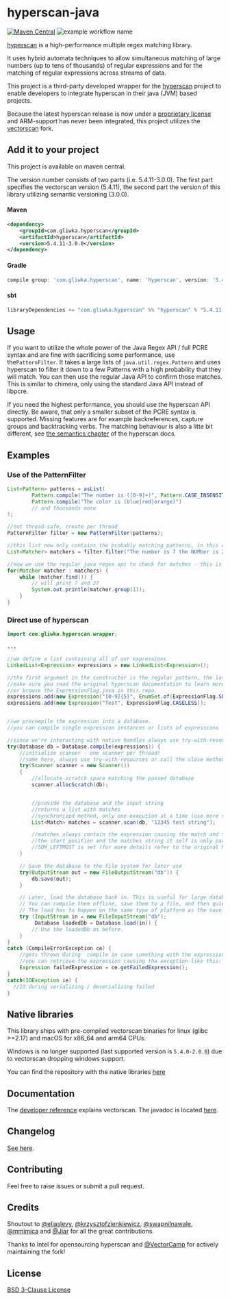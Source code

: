 # hyperscan-java
[![Maven Central](https://img.shields.io/maven-central/v/com.gliwka.hyperscan/hyperscan.svg?label=Maven%20Central)](http://search.maven.org/#search%7Cga%7C1%7Cg%3A%22com.gliwka.hyperscan%22%20a%3A%22hyperscan%22)
![example workflow name](https://github.com/gliwka/hyperscan-java/workflows/Java%20CI/badge.svg)



[hyperscan](https://github.com/intel/hyperscan) is a high-performance multiple regex matching library.

It uses hybrid automata techniques to allow simultaneous matching of large numbers (up to tens of thousands) of regular expressions and for the matching of regular expressions across streams of data.

This project is a third-party developed wrapper for the [hyperscan](https://github.com/intel/hyperscan) project to enable developers to integrate hyperscan in their java (JVM) based projects.

Because the latest hyperscan release is now under a [proprietary license](https://github.com/intel/hyperscan/issues/421) and ARM-support has never been integrated, this project utilizes the [vectorscan](https://github.com/VectorCamp/vectorscan) fork.

## Add it to your project
This project is available on maven central. 

The version number consists of two parts (i.e. 5.4.11-3.0.0).
The first part specifies the vectorscan version (5.4.11), the second part the version of this library utilizing semantic versioning
(3.0.0).

#### Maven
```xml
<dependency>
    <groupId>com.gliwka.hyperscan</groupId>
    <artifactId>hyperscan</artifactId>
    <version>5.4.11-3.0.0</version>
</dependency>
```

#### Gradle

```gradle
compile group: 'com.gliwka.hyperscan', name: 'hyperscan', version: '5.4.11-3.0.0'
```

#### sbt
```sbt
libraryDependencies += "com.gliwka.hyperscan" %% "hyperscan" % "5.4.11-3.0.0"
```

## Usage
If you want to utilize the whole power of the Java Regex API / full PCRE syntax
and are fine with sacrificing some performance, use the```PatternFilter```.
It takes a large lists of ```java.util.regex.Pattern``` and uses hyperscan
to filter it down to a few Patterns with a high probability that they will match.
You can then use the regular Java API to confirm those matches. This is similar to
chimera, only using the standard Java API instead of libpcre.

If you need the highest performance, you should use the hyperscan API directly.
Be aware, that only a smaller subset of the PCRE syntax is supported.
Missing features are for example backreferences, capture groups and backtracking verbs.
The matching behaviour is also a litte bit different, see [the semantics chapter](https://intel.github.io/hyperscan/dev-reference/compilation.html#semantics) of the hyperscan docs.

## Examples

### Use of the PatternFilter
```java
List<Pattern> patterns = asList(
        Pattern.compile("The number is ([0-9]+)", Pattern.CASE_INSENSITIVE),
        Pattern.compile("The color is (blue|red|orange)")
        // and thousands more
);

//not thread-safe, create per thread
PatternFilter filter = new PatternFilter(patterns);

//this list now only contains the probably matching patterns, in this case the first one
List<Matcher> matchers = filter.filter("The number is 7 the NUMber is 27");

//now we use the regular java regex api to check for matches - this is not hyperscan specific
for(Matcher matcher : matchers) {
    while (matcher.find()) {
        // will print 7 and 27
        System.out.println(matcher.group(1));
    }
}
```


### Direct use of hyperscan
```java
import com.gliwka.hyperscan.wrapper;

...

//we define a list containing all of our expressions
LinkedList<Expression> expressions = new LinkedList<Expression>();

//the first argument in the constructor is the regular pattern, the latter one is a expression flag
//make sure you read the original hyperscan documentation to learn more about flags
//or browse the ExpressionFlag.java in this repo.
expressions.add(new Expression("[0-9]{5}", EnumSet.of(ExpressionFlag.SOM_LEFTMOST)));
expressions.add(new Expression("Test", ExpressionFlag.CASELESS));


//we precompile the expression into a database.
//you can compile single expression instances or lists of expressions

//since we're interacting with native handles always use try-with-resources or call the close method after use
try(Database db = Database.compile(expressions)) {
    //initialize scanner - one scanner per thread!
    //same here, always use try-with-resources or call the close method after use
    try(Scanner scanner = new Scanner())
    {
        //allocate scratch space matching the passed database
        scanner.allocScratch(db);


        //provide the database and the input string
        //returns a list with matches
        //synchronized method, only one execution at a time (use more scanner instances for multithreading)
        List<Match> matches = scanner.scan(db, "12345 test string");

        //matches always contain the expression causing the match and the end position of the match
        //the start position and the matches string it self is only part of a matach if the
        //SOM_LEFTMOST is set (for more details refer to the original hyperscan documentation)
    }

    // Save the database to the file system for later use
    try(OutputStream out = new FileOutputStream("db")) {
        db.save(out);
    }

    // Later, load the database back in. This is useful for large databases that take a long time to compile.
    // You can compile them offline, save them to a file, and then quickly load them in at runtime.
    // The load has to happen on the same type of platform as the save.
    try (InputStream in = new FileInputStream("db");
         Database loadedDb = Database.load(in)) {
        // Use the loadedDb as before.
    }
}
catch (CompileErrorException ce) {
    //gets thrown during  compile in case something with the expression is wrong
    //you can retrieve the expression causing the exception like this:
    Expression failedExpression = ce.getFailedExpression();
}
catch(IOException ie) {
  //IO during serializing / deserializing failed
}
```


## Native libraries
This library ships with pre-compiled vectorscan binaries for linux (glibc >=2.17) and macOS for x86_64 and arm64 CPUs. 

Windows is no longer supported (last supported version is `5.4.0-2.0.0`) due to vectorscan dropping windows support.

You can find the repository with the native libraries [here](https://github.com/gliwka/hyperscan-java-native)

## Documentation
The [developer reference](https://intel.github.io/hyperscan/dev-reference/) explains vectorscan.
The javadoc is located [here](https://gliwka.github.io/hyperscan-java/).

## Changelog
[See here](CHANGELOG.md).

## Contributing
 Feel free to raise issues or submit a pull request.

## Credits
Shoutout to [@eliaslevy](https://github.com/eliaslevy), [@krzysztofzienkiewicz](https://github.com/krzysztofzienkiewicz), [@swapnilnawale](https://github.com/swapnilnawale), [@mmimica](https://github.com/mmimica) and [@Jiar](https://github.com/Jiar) for all the great contributions.

Thanks to Intel for opensourcing hyperscan and [@VectorCamp](https://github.com/VectorCamp) for actively maintaining the fork!

## License
[BSD 3-Clause License](LICENSE)

